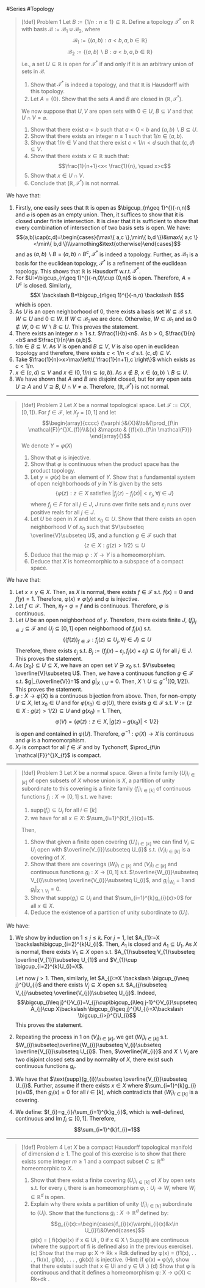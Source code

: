 #Series #Topology 

> [!def] Problem 1
> Let $B:=\{ 1 / n:n\geq 1 \}\subseteq \mathbb{R}$. Define a topology $\mathcal{T^{*}}$ on $\mathbb{R}$ with basis $\mathcal{B}:=\mathcal{B}_{1}\cup \mathcal{B}_{2}$, where $$\mathcal{B}_{1}:=\{ (a,b):a<b,a,b\in \mathbb{R} \}$$$$\mathcal{B}_{2}:=\{ (a,b) \backslash B:a<b,a,b\in \mathbb{R} \}$$i.e., a set $U\subseteq \mathbb{R}$ is open for $\mathcal{T^{*}}$ if and only if it is an arbitrary union of sets in $\mathcal{B}$.
> 1. Show that $\mathcal{T}^{*}$ is indeed a topology, and that $\mathbb{R}$ is Hausdorff with this topology.
> 2. Let $A=\{ 0 \}$. Show that the sets $A$ and $B$ are closed in $(\mathbb{R},\mathcal{T}^{*})$.
> 
> We now suppose that $U,V$ are open sets with $0\in U$, $B\subseteq V$ and that $U\cap V=\varnothing$.
> 1. Show that there exist $a<b$ such that $a<0<b$ and $(a,b)\backslash B \subseteq U$.
> 2. Show that there exists an integer $n\geq 1$ such that $1/n\in (a,b)$.
> 3. Show that $1 / n\in V$ and that there exist $c < 1 / n < d$ such that $(c,d)\subseteq V$.
> 4. Show that there exists $x\in \mathbb{R}$ such that: $$\frac{1}{n+1}<x< \frac{1}{n}, \quad x>c$$
> 5. Show that $x\in U\cap V$.
> 6. Conclude that $(\mathbb{R},\mathcal{T^{*}})$ is not normal.

We have that: 
1. Firstly, one easily sees that $\mathbb{R}$ is open as $\bigcup_{n\geq 1}^{}(-n,n)$ and $\varnothing$ is open as an empty union. Then, it suffices to show that it is closed under finite intersection. It is clear that it is sufficient to show that every combination of intersection of two basis sets is open. We have:
	$$(a,b)\cap(c,d)=\begin{cases}(\max\{ a,c \},\min\{ b,d \})&\max\{ a,c \}<\min\{ b,d \}\\\varnothing&\text{otherwise}\end{cases}$$and as $(a,b)\backslash B=(a,b)\cap B^c$, $\mathcal{T}^{*}$ is indeed a topology. Further, as $\mathcal{B}_{1}$ is a basis for the euclidean topology, $\mathcal{T}^{*}$ is a refinement of the euclidean topology. This shows that $\mathbb{R}$ is Hausdorff w.r.t. $\mathcal{T}^{*}$.
2. For $U:=\bigcup_{n\geq 1}^{}(-n,0)\cup (0,n)$ is open. Therefore, $A=U^c$ is closed. Similarly, $$X \backslash B=\bigcup_{n\geq 1}^{}(-n,n) \backslash B$$which is open. 
3. As $U$ is an open neighborhood of $0$, there exists a basis set $W\subseteq \mathcal{B}$ s.t. $W\subseteq U$ and $0\in W$. If $W\in\mathcal{B}_{2}$we are done. Otherwise, $W\in \mathcal{B}_{1}$ and as $0\notin W$, $0\in W \backslash B\subseteq U$. This proves the statement.
4. There exists an integer $n\geq 1$ s.t. $\frac{1}{b}<n$. As $b>0$, $\frac{1}{n}<b$ and $\frac{1}{n}\in (a,b)$.
5. $1/n\in B\subseteq V$. As $V$ is open and $B\subseteq V$, $V$ is also open in euclidean topology and therefore, there exists $c<1/n<d$ s.t. $(c,d)\subseteq V$.
6. Take $\frac{1}{n}>x>\max\left\{   \frac{1}{n+1},c  \right\}$ which exists as $c <1 / n$. 
7. $x\in (c,d)\subseteq V$ and $x\in (0,1 /n)\subseteq(a,b)$. As $x\notin B$, $x\in (a,b)\backslash B\subseteq U$.
8. We have shown that $A$ and $B$ are disjoint closed, but for any open sets $U \supseteq A$ and $V\supseteq B$, $U\cap V\neq \varnothing$. Therefore, $(\mathbb{R},\mathcal{T}^{*})$ is not normal.
---
> [!def] Problem 2
> Let $X$ be a normal topological space. Let $\mathcal{F}:=C(X,[0,1])$. For $f\in \mathcal{F}$, let $X_{f}=[0,1]$ and let $$\begin{array}{cccc} {\varphi:}&{X}&\to&{\prod_{f\in \mathcal{F}}^{}X_{f}}\\&{x} &\mapsto & {(f(x))_{f\in \mathcal{F}}} \end{array}{}$$ We denote $Y=\varphi(X)$
> 1. Show that $\varphi$ is injective. 
> 2. Show that $\varphi$ is continuous when the product space has the product topology. 
> 3. Let $y=\varphi(x)$ be an element of $Y$. Show that a fundamental system of open neighborhoods of $y$ in $Y$ is given by the sets $$\{ \varphi(z):z\in X\text{ satisfies }\left| f_{j}(z)-f_{j}(x) \right| <\varepsilon_{j}, \forall j\in J \}$$where $f_{j}\in F$ for all $j\in J$, $J$ runs over finite sets and $\varepsilon_{j}$ runs over positive reals for all $j\in J$.
> 4. Let $U$ be open in $X$ and let $x_{0}\in U$. Show that there exists an open neighborhood $V$ of $x_{0}$ such that $V\subseteq \overline{V}\subseteq U$, and a function $g\in \mathcal{F}$ such that $$\{ z\in X:g(z)> 1/2 \}\subseteq U$$
> 5. Deduce that the map $\varphi:X\to Y$ is a homeomorphism. 
> 6. Deduce that $X$ is homeomorphic to a subspace of a compact space.

We have that:
1. Let $x\neq y\in X$. Then, as $X$ is normal, there exists $f\in \mathcal{F}$ s.t. $f(x)=0$ and $f(y)=1$. Therefore, $\varphi(x)\neq\varphi(y)$ and $\varphi$ is injective.
2. Let $f\in \mathcal{F}$. Then, $\pi_{f}\circ\varphi=f$ and is continuous. Therefore, $\varphi$ is continuous.
3. Let $U$ be an open neighborhood of $y$. Therefore, there exists finite $J$, $(f_{j})_{j\in J}\subseteq \mathcal{F}$ and $U_{j}\subseteq [0,1]$ open neighborhood of $f_{j}(x)$ s.t. $$\{ (f(z))_{f\in \mathcal{F}}: f_{j}(z)\subseteq U_{j}, \forall j\in J\}\subseteq U$$Therefore, there exists $\varepsilon_{j}$ s.t. $B_{j}:=(f_{j}(x)-\varepsilon_{j},f_{j}(x)+\varepsilon_{j})\subseteq U_{j}$ for all $j\in J$. This proves the statement.
4. As $\{ x_{0} \}\subseteq U\subseteq X$, we have an open set $V\ni x_{0}$ s.t. $V\subseteq \overline{V}\subseteq U$. Then, we have a continuous function $g\in \mathcal{F}$ s.t. $g|_{\overline{V}}=1$ and $g|_{X \backslash U}=0$. Then, $X\backslash U\subseteq g^{-1}([0,1 /2])$. This proves the statement.
5. $\varphi:X\to\varphi(X)$ is a continuous bijection from above. Then, for non-empty $U\subseteq X$, let $x_{0}\in U$ and for $\varphi(x_{0})\in \varphi(U)$, there exists $g\in \mathcal{F}$ s.t. $V:=\{ z\in X:g(z)> 1/2 \}\subseteq U$ and $g(x_{0})=1$. Then, $$\varphi(V)=\{ \varphi(z): z\in X, \left| g(z)-g(x_{0}) \right| < 1/2 \}$$is open and contained in $\varphi(U)$. Therefore, $\varphi ^{-1}:\varphi(X)\to X$ is continuous and $\varphi$ is a homeomorphism.
6. $X_{f}$ is compact for all $f\in \mathcal{F}$ and by Tychonoff, $\prod_{f\in \mathcal{F}}^{}X_{f}$ is compact.
---
> [!def] Problem 3
> Let $X$ be a normal space. Given a finite family $(U_{i})_{i\in[k]}$ of open subsets of $X$ whose union is $X$, a partition of unity subordinate to this covering is a finite family $(f_{i})_{i\in[k]}$ of continuous functions $f_{i}:X\to[0,1]$ s.t. we have:
> 1. $\text{supp}(f_{i})\subseteq U_{i}$ for all $i\in[k]$
> 2. we have for all $x\in X$: $\sum_{i=1}^{k}f_{i}(x)=1$.
> 
> Then, 
> 1. Show that given a finite open covering $(U_{i})_{i\in[k]}$ we can find $V_{i}\subseteq U_{i}$ open with $\overline{V_{i}}\subseteq U_{i}$ s.t. $(V_{i})_{i\in [k]}$ is a covering of $X$.
> 2. Show that there are coverings $(W_{i})_{i\in[k]}$ and $(V_{i})_{i\in [k]}$ and continuous functions $g_{i}:X\to[0,1]$ s.t. $\overline{W_{i}}\subseteq V_{i}\subseteq \overline{V_{i}}\subseteq U_{i}$, and $g_{i}|_{W_{i}}=1$ and $g_{i}|_{X \backslash V_{i}}=0$.
> 3. Show that $\text{supp}(g_{i})\subseteq U_{i}$ and that $\sum_{i=1}^{k}g_{i}(x)>0$ for all $x\in X$.
> 4. Deduce the existence of a partition of unity subordinate to $(U_{i})$.

We have:
1. We show by induction on $1\leq j\leq k$. For $j=1$, let $A_{1}:=X \backslash\bigcup_{i=2}^{k}U_{i}$. Then, $A_{1}$ is closed and $A_{1}\subseteq U_{1}$. As $X$ is normal, there exists $V_{1}\subseteq X$ open s.t. $A_{1}\subseteq V_{1}\subseteq \overline{V_{1}}\subseteq U_{1}$ and $V_{1}\cup \bigcup_{i=2}^{k}U_{i}=X$.
   
   Let now $j>1$. Then, similarly, let $A_{j}:=X \backslash \bigcup_{i\neq j}^{}U_{i}$ and there exists $V_{j}\subseteq X$ open s.t. $A_{j}\subseteq V_{j}\subseteq \overline{V_{j}}\subseteq U_{j}$. Indeed,
   $$\bigcup_{i\leq j}^{}V_{i}=V_{j}\cup\bigcup_{i\leq j-1}^{}V_{i}\supseteq A_{j}\cup X\backslash \bigcup_{i\geq j}^{}U_{i}=X\backslash \bigcup_{i>j}^{}U_{i}$$This proves the statement.
2. Repeating the process in 1 on $(V_{i})_{i\in[k]}$, we get $(W_{i})_{i\in[k]}$ s.t. $W_{i}\subseteq\overline{W_{i}}\subseteq V_{i}\subseteq \overline{V_{i}}\subseteq U_{i}$. Then, $\overline{W_{i}}$ and $X \backslash V_{i}$ are two disjoint closed sets and by normality of $X$, there exist such continuous functions $g_{i}$.
3. We have that $\text{supp}(g_{i})\subseteq \overline{V_{i}}\subseteq U_{i}$. Further, assume if there exists $x\in X$ where $\sum_{i=1}^{k}g_{i}(x)=0$, then $g_{i}(x)=0$ for all $i\in[k]$, which contradicts that $(W_{i})_{i\in[k]}$ is a covering.
4. We define: $f_{i}=g_{i}/\sum_{i=1}^{k}g_{i}$, which is well-defined, continuous and $\text{Im }f_{i}\subseteq[0,1]$. Therefore, $$\sum_{i=1}^{k}f_{i}=1$$
---
> [!def] Problem 4
> Let $X$ be a compact Hausdorff topological manifold of dimension $d\geq 1$. The goal of this exercise is to show that there exists some integer $m\geq 1$ and a compact subset $C\subseteq \mathbb{R}^m$ homeomorphic to $X$.
> 1. Show that there exist a finite covering $(U_{i})_{i\in[k]}$ of $X$ by open sets s.t. for every $i$, there is an homeomorphism $\varphi_{i}:U_{i}\to W_{i}$ where $W_{i}\subseteq \mathbb{R}^d$ is open. 
> 2. Explain why there exists a partition of unity $(f_{i})_{i\in[k]}$ subordinate to $(U_{i})$. Show that the functions $g_{i}:X\to \mathbb{R}^d$ defined by: $$g_{i}(x):=\begin{cases}f_{i}(x)\varphi_{i}(x)&x\in U_{i}\\&0\end{cases}$$ gi(x) = ( fi(x)φi(x) if x ∈ Ui , 0 if x ∈ X \ Supp(fi) are continuous (where the support of fi is defined also in the previous exercise). (c) Show that the map φ: X → Rk × Rdk defined by φ(x) = (f1(x), . . . , fk(x), g1(x), . . . , gk(x)) is injective. (Hint: if φ(x) = φ(y), show that there exists i such that x ∈ Ui and y ∈ Ui .) (d) Show that φ is continuous and that it defines a homeomorphism φ: X → φ(X) ⊂ Rk+dk .